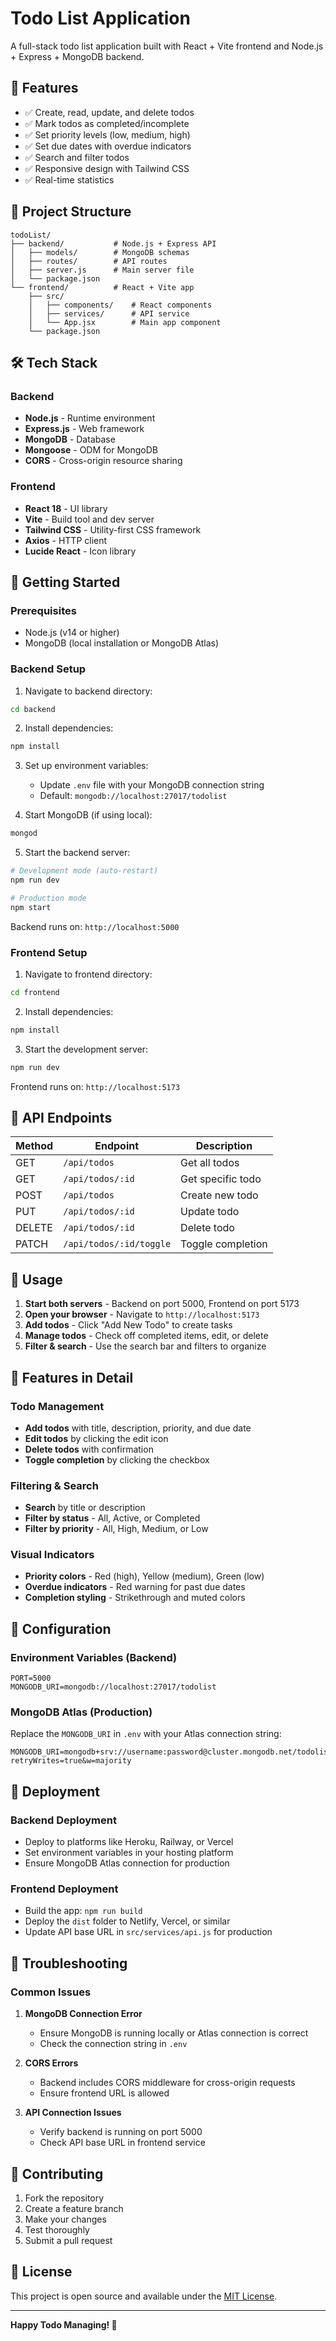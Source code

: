 # Todo List Application

A full-stack todo list application built with React + Vite frontend and Node.js + Express + MongoDB backend.

## 🚀 Features

- ✅ Create, read, update, and delete todos
- ✅ Mark todos as completed/incomplete
- ✅ Set priority levels (low, medium, high)
- ✅ Set due dates with overdue indicators
- ✅ Search and filter todos
- ✅ Responsive design with Tailwind CSS
- ✅ Real-time statistics

## 📁 Project Structure

```
todoList/
├── backend/           # Node.js + Express API
│   ├── models/        # MongoDB schemas
│   ├── routes/        # API routes
│   ├── server.js      # Main server file
│   └── package.json
└── frontend/          # React + Vite app
    ├── src/
    │   ├── components/    # React components
    │   ├── services/      # API service
    │   └── App.jsx        # Main app component
    └── package.json
```

## 🛠️ Tech Stack

### Backend
- **Node.js** - Runtime environment
- **Express.js** - Web framework
- **MongoDB** - Database
- **Mongoose** - ODM for MongoDB
- **CORS** - Cross-origin resource sharing

### Frontend
- **React 18** - UI library
- **Vite** - Build tool and dev server
- **Tailwind CSS** - Utility-first CSS framework
- **Axios** - HTTP client
- **Lucide React** - Icon library

## 🚦 Getting Started

### Prerequisites
- Node.js (v14 or higher)
- MongoDB (local installation or MongoDB Atlas)

### Backend Setup

1. Navigate to backend directory:
```bash
cd backend
```

2. Install dependencies:
```bash
npm install
```

3. Set up environment variables:
   - Update `.env` file with your MongoDB connection string
   - Default: `mongodb://localhost:27017/todolist`

4. Start MongoDB (if using local):
```bash
mongod
```

5. Start the backend server:
```bash
# Development mode (auto-restart)
npm run dev

# Production mode
npm start
```

Backend runs on: `http://localhost:5000`

### Frontend Setup

1. Navigate to frontend directory:
```bash
cd frontend
```

2. Install dependencies:
```bash
npm install
```

3. Start the development server:
```bash
npm run dev
```

Frontend runs on: `http://localhost:5173`

## 🔌 API Endpoints

| Method | Endpoint | Description |
|--------|----------|-------------|
| GET | `/api/todos` | Get all todos |
| GET | `/api/todos/:id` | Get specific todo |
| POST | `/api/todos` | Create new todo |
| PUT | `/api/todos/:id` | Update todo |
| DELETE | `/api/todos/:id` | Delete todo |
| PATCH | `/api/todos/:id/toggle` | Toggle completion |

## 🎯 Usage

1. **Start both servers** - Backend on port 5000, Frontend on port 5173
2. **Open your browser** - Navigate to `http://localhost:5173`
3. **Add todos** - Click "Add New Todo" to create tasks
4. **Manage todos** - Check off completed items, edit, or delete
5. **Filter & search** - Use the search bar and filters to organize

## 📱 Features in Detail

### Todo Management
- **Add todos** with title, description, priority, and due date
- **Edit todos** by clicking the edit icon
- **Delete todos** with confirmation
- **Toggle completion** by clicking the checkbox

### Filtering & Search
- **Search** by title or description
- **Filter by status** - All, Active, or Completed
- **Filter by priority** - All, High, Medium, or Low

### Visual Indicators
- **Priority colors** - Red (high), Yellow (medium), Green (low)
- **Overdue indicators** - Red warning for past due dates
- **Completion styling** - Strikethrough and muted colors

## 🔧 Configuration

### Environment Variables (Backend)
```env
PORT=5000
MONGODB_URI=mongodb://localhost:27017/todolist
```

### MongoDB Atlas (Production)
Replace the `MONGODB_URI` in `.env` with your Atlas connection string:
```env
MONGODB_URI=mongodb+srv://username:password@cluster.mongodb.net/todolist?retryWrites=true&w=majority
```

## 🚀 Deployment

### Backend Deployment
- Deploy to platforms like Heroku, Railway, or Vercel
- Set environment variables in your hosting platform
- Ensure MongoDB Atlas connection for production

### Frontend Deployment
- Build the app: `npm run build`
- Deploy the `dist` folder to Netlify, Vercel, or similar
- Update API base URL in `src/services/api.js` for production

## 🐛 Troubleshooting

### Common Issues

1. **MongoDB Connection Error**
   - Ensure MongoDB is running locally or Atlas connection is correct
   - Check the connection string in `.env`

2. **CORS Errors**
   - Backend includes CORS middleware for cross-origin requests
   - Ensure frontend URL is allowed

3. **API Connection Issues**
   - Verify backend is running on port 5000
   - Check API base URL in frontend service

## 🤝 Contributing

1. Fork the repository
2. Create a feature branch
3. Make your changes
4. Test thoroughly
5. Submit a pull request

## 📄 License

This project is open source and available under the [MIT License](LICENSE).

---

**Happy Todo Managing! 🎉**

